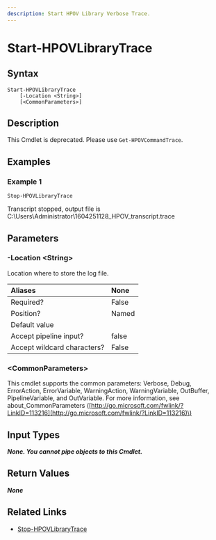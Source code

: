 ```yaml
---
description: Start HPOV Library Verbose Trace.
---
```


# Start-HPOVLibraryTrace

## Syntax

```text
Start-HPOVLibraryTrace
    [-Location <String>]
    [<CommonParameters>]
```

## Description

This Cmdlet is deprecated. Please use `Get-HPOVCommandTrace`.

## Examples

### Example 1

```text
Stop-HPOVLibraryTrace
```

Transcript stopped, output file is C:\Users\Administrator\1604251128\_HPOV\_transcript.trace

## Parameters

### -Location &lt;String&gt;

Location where to store the log file.

| Aliases | None |
| :--- | :--- |
| Required? | False |
| Position? | Named |
| Default value |  |
| Accept pipeline input? | false |
| Accept wildcard characters? | False |

### &lt;CommonParameters&gt;

This cmdlet supports the common parameters: Verbose, Debug, ErrorAction, ErrorVariable, WarningAction, WarningVariable, OutBuffer, PipelineVariable, and OutVariable. For more information, see about\_CommonParameters \([http://go.microsoft.com/fwlink/?LinkID=113216](http://go.microsoft.com/fwlink/?LinkID=113216)\)

## Input Types

_**None. You cannot pipe objects to this Cmdlet.**_

## Return Values

_**None**_

## Related Links

* [Stop-HPOVLibraryTrace](stop-hpovlibrarytrace.md)

